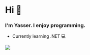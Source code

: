 <h1>Hi 👋</h1>
<h3>I'm Yasser. I enjoy programming.</h3>
<ul>
  <li>Currently learning .NET 💻</li>
</ul>

<img src="https://media.giphy.com/media/YfL4ieDnxgX5W7rvnJ/giphy.gif" style="margin: 0 auto;">
